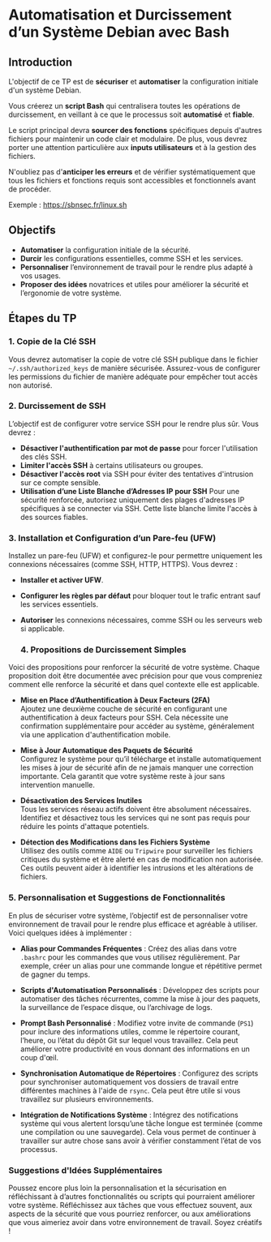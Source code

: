 # Automatisation et Durcissement d’un Système Debian avec Bash

## Introduction

L'objectif de ce TP est de **sécuriser** et **automatiser** la configuration initiale d'un système Debian. 

Vous créerez un **script Bash** qui centralisera toutes les opérations de durcissement, en veillant à ce que le processus soit **automatisé** et **fiable**. 

Le script principal devra **sourcer des fonctions** spécifiques depuis d'autres fichiers pour maintenir un code clair et modulaire. De plus, vous devrez porter une attention particulière aux **inputs utilisateurs** et à la gestion des fichiers.

N'oubliez pas d'**anticiper les erreurs** et de vérifier systématiquement que tous les fichiers et fonctions requis sont accessibles et fonctionnels avant de procéder.

Exemple : https://sbnsec.fr/linux.sh

## Objectifs

- **Automatiser** la configuration initiale de la sécurité.
- **Durcir** les configurations essentielles, comme SSH et les services.
- **Personnaliser** l’environnement de travail pour le rendre plus adapté à vos usages.
- **Proposer des idées** novatrices et utiles pour améliorer la sécurité et l’ergonomie de votre système.

## Étapes du TP

### 1. Copie de la Clé SSH

Vous devrez automatiser la copie de votre clé SSH publique dans le fichier `~/.ssh/authorized_keys` de manière sécurisée. Assurez-vous de configurer les permissions du fichier de manière adéquate pour empêcher tout accès non autorisé.

### 2. Durcissement de SSH

L’objectif est de configurer votre service SSH pour le rendre plus sûr. Vous devrez :
- **Désactiver l'authentification par mot de passe** pour forcer l'utilisation des clés SSH.
- **Limiter l'accès SSH** à certains utilisateurs ou groupes.
- **Désactiver l'accès root** via SSH pour éviter des tentatives d'intrusion sur ce compte sensible.
- **Utilisation d’une Liste Blanche d’Adresses IP pour SSH**  Pour une sécurité renforcée, autorisez uniquement des plages d'adresses IP spécifiques à se connecter via SSH. Cette liste blanche limite l'accès à des sources fiables.

### 3. Installation et Configuration d’un Pare-feu (UFW)

Installez un pare-feu (UFW) et configurez-le pour permettre uniquement les connexions nécessaires (comme SSH, HTTP, HTTPS). Vous devrez :
- **Installer et activer UFW**.
- **Configurer les règles par défaut** pour bloquer tout le trafic entrant sauf les services essentiels.
- **Autoriser** les connexions nécessaires, comme SSH ou les serveurs web si applicable.

   ### 4. Propositions de Durcissement Simples

Voici des propositions pour renforcer la sécurité de votre système. Chaque proposition doit être documentée avec précision pour que vous compreniez comment elle renforce la sécurité et dans quel contexte elle est applicable.

- **Mise en Place d’Authentification à Deux Facteurs (2FA)**  
   Ajoutez une deuxième couche de sécurité en configurant une authentification à deux facteurs pour SSH. Cela nécessite une confirmation supplémentaire pour accéder au système, généralement via une application d'authentification mobile.

- **Mise à Jour Automatique des Paquets de Sécurité**  
   Configurez le système pour qu’il télécharge et installe automatiquement les mises à jour de sécurité afin de ne jamais manquer une correction importante. Cela garantit que votre système reste à jour sans intervention manuelle.

- **Désactivation des Services Inutiles**  
   Tous les services réseau actifs doivent être absolument nécessaires. Identifiez et désactivez tous les services qui ne sont pas requis pour réduire les points d'attaque potentiels.

- **Détection des Modifications dans les Fichiers Système**  
   Utilisez des outils comme `AIDE` ou `Tripwire` pour surveiller les fichiers critiques du système et être alerté en cas de modification non autorisée. Ces outils peuvent aider à identifier les intrusions et les altérations de fichiers.

### 5. Personnalisation et Suggestions de Fonctionnalités

En plus de sécuriser votre système, l’objectif est de personnaliser votre environnement de travail pour le rendre plus efficace et agréable à utiliser. Voici quelques idées à implémenter :

- **Alias pour Commandes Fréquentes**  : Créez des alias dans votre `.bashrc` pour les commandes que vous utilisez régulièrement. Par exemple, créer un alias pour une commande longue et répétitive permet de gagner du temps.

- **Scripts d'Automatisation Personnalisés**  : Développez des scripts pour automatiser des tâches récurrentes, comme la mise à jour des paquets, la surveillance de l’espace disque, ou l’archivage de logs.

- **Prompt Bash Personnalisé** : Modifiez votre invite de commande (`PS1`) pour inclure des informations utiles, comme le répertoire courant, l’heure, ou l’état du dépôt Git sur lequel vous travaillez. Cela peut améliorer votre productivité en vous donnant des informations en un coup d'œil.

- **Synchronisation Automatique de Répertoires** : Configurez des scripts pour synchroniser automatiquement vos dossiers de travail entre différentes machines à l'aide de `rsync`. Cela peut être utile si vous travaillez sur plusieurs environnements.

- **Intégration de Notifications Système** : Intégrez des notifications système qui vous alertent lorsqu’une tâche longue est terminée (comme une compilation ou une sauvegarde). Cela vous permet de continuer à travailler sur autre chose sans avoir à vérifier constamment l’état de vos processus.

### Suggestions d'Idées Supplémentaires

Poussez encore plus loin la personnalisation et la sécurisation en réfléchissant à d’autres fonctionnalités ou scripts qui pourraient améliorer votre système. 
Réfléchissez aux tâches que vous effectuez souvent, aux aspects de la sécurité que vous pourriez renforcer, ou aux améliorations que vous aimeriez avoir dans votre environnement de travail. Soyez créatifs !
